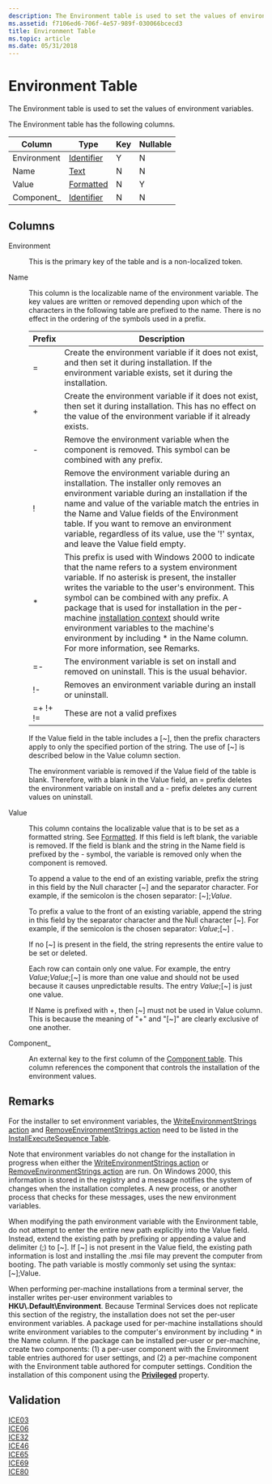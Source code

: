 ```yaml
---
description: The Environment table is used to set the values of environment variables.
ms.assetid: f7106ed6-706f-4e57-989f-030066bcecd3
title: Environment Table
ms.topic: article
ms.date: 05/31/2018
---
```


# Environment Table

The Environment table is used to set the values of environment variables.

The Environment table has the following columns.



| Column      | Type                         | Key | Nullable |
|-------------|------------------------------|-----|----------|
| Environment | [Identifier](identifier.md) | Y   | N        |
| Name        | [Text](text.md)             | N   | N        |
| Value       | [Formatted](formatted.md)   | N   | Y        |
| Component\_ | [Identifier](identifier.md) | N   | N        |



 

## Columns

<dl> <dt>

<span id="Environment"></span><span id="environment"></span><span id="ENVIRONMENT"></span>Environment
</dt> <dd>

This is the primary key of the table and is a non-localized token.

</dd> <dt>

<span id="Name"></span><span id="name"></span><span id="NAME"></span>Name
</dt> <dd>

This column is the localizable name of the environment variable. The key values are written or removed depending upon which of the characters in the following table are prefixed to the name. There is no effect in the ordering of the symbols used in a prefix.



| Prefix                         | Description                                                                                                                                                                                                                                                                                                                                                                                                                                                                                      |
|--------------------------------|--------------------------------------------------------------------------------------------------------------------------------------------------------------------------------------------------------------------------------------------------------------------------------------------------------------------------------------------------------------------------------------------------------------------------------------------------------------------------------------------------|
| =                              | Create the environment variable if it does not exist, and then set it during installation. If the environment variable exists, set it during the installation.                                                                                                                                                                                                                                                                                                                                   |
| \+                             | Create the environment variable if it does not exist, then set it during installation. This has no effect on the value of the environment variable if it already exists.                                                                                                                                                                                                                                                                                                                         |
| \-                             | Remove the environment variable when the component is removed. This symbol can be combined with any prefix.                                                                                                                                                                                                                                                                                                                                                                                      |
| !                              | Remove the environment variable during an installation. The installer only removes an environment variable during an installation if the name and value of the variable match the entries in the Name and Value fields of the Environment table. If you want to remove an environment variable, regardless of its value, use the '!' syntax, and leave the Value field empty.                                                                                                                    |
| \*                             | This prefix is used with Windows 2000 to indicate that the name refers to a system environment variable. If no asterisk is present, the installer writes the variable to the user's environment. This symbol can be combined with any prefix. A package that is used for installation in the per-machine [installation context](installation-context.md) should write environment variables to the machine's environment by including \* in the Name column. For more information, see Remarks. |
| =-                             | The environment variable is set on install and removed on uninstall. This is the usual behavior.                                                                                                                                                                                                                                                                                                                                                                                                 |
| !-                             | Removes an environment variable during an install or uninstall.                                                                                                                                                                                                                                                                                                                                                                                                                                  |
| =+ !+<br/> !=<br/> | These are not a valid prefixes                                                                                                                                                                                                                                                                                                                                                                                                                                                                   |



 

If the Value field in the table includes a \[~\], then the prefix characters apply to only the specified portion of the string. The use of \[~\] is described below in the Value column section.

The environment variable is removed if the Value field of the table is blank. Therefore, with a blank in the Value field, an = prefix deletes the environment variable on install and a - prefix deletes any current values on uninstall.

</dd> <dt>

<span id="Value"></span><span id="value"></span><span id="VALUE"></span>Value
</dt> <dd>

This column contains the localizable value that is to be set as a formatted string. See [Formatted](formatted.md). If this field is left blank, the variable is removed. If the field is blank and the string in the Name field is prefixed by the - symbol, the variable is removed only when the component is removed.

To append a value to the end of an existing variable, prefix the string in this field by the Null character \[~\] and the separator character. For example, if the semicolon is the chosen separator: \[~\];*Value*.

To prefix a value to the front of an existing variable, append the string in this field by the separator character and the Null character \[~\]. For example, if the semicolon is the chosen separator: *Value*;\[~\] .

If no \[~\] is present in the field, the string represents the entire value to be set or deleted.

Each row can contain only one value. For example, the entry *Value*;*Value*;\[~\] is more than one value and should not be used because it causes unpredictable results. The entry *Value*;\[~\] is just one value.

If Name is prefixed with +, then \[~\] must not be used in Value column. This is because the meaning of "+" and "\[~\]" are clearly exclusive of one another.

</dd> <dt>

<span id="Component_"></span><span id="component_"></span><span id="COMPONENT_"></span>Component\_
</dt> <dd>

An external key to the first column of the [Component table](component-table.md). This column references the component that controls the installation of the environment values.

</dd> </dl>

## Remarks

For the installer to set environment variables, the [WriteEnvironmentStrings action](writeenvironmentstrings-action.md) and [RemoveEnvironmentStrings action](removeenvironmentstrings-action.md) need to be listed in the [InstallExecuteSequence Table](installexecutesequence-table.md).

Note that environment variables do not change for the installation in progress when either the [WriteEnvironmentStrings action](writeenvironmentstrings-action.md) or [RemoveEnvironmentStrings action](removeenvironmentstrings-action.md) are run. On Windows 2000, this information is stored in the registry and a message notifies the system of changes when the installation completes. A new process, or another process that checks for these messages, uses the new environment variables.

When modifying the path environment variable with the Environment table, do not attempt to enter the entire new path explicitly into the Value field. Instead, extend the existing path by prefixing or appending a value and delimiter (;) to \[~\]. If \[~\] is not present in the Value field, the existing path information is lost and installing the .msi file may prevent the computer from booting. The path variable is mostly commonly set using the syntax: \[~\];Value.

When performing per-machine installations from a terminal server, the installer writes per-user environment variables to **HKU\\.Default\\Environment**. Because Terminal Services does not replicate this section of the registry, the installation does not set the per-user environment variables. A package used for per-machine installations should write environment variables to the computer's environment by including \* in the Name column. If the package can be installed per-user or per-machine, create two components: (1) a per-user component with the Environment table entries authored for user settings, and (2) a per-machine component with the Environment table authored for computer settings. Condition the installation of this component using the [**Privileged**](privileged.md) property.

## Validation

<dl>

[ICE03](ice03.md)  
[ICE06](ice06.md)  
[ICE32](ice32.md)  
[ICE46](ice46.md)  
[ICE65](ice65.md)  
[ICE69](ice69.md)  
[ICE80](ice80.md)  
</dl>

 

 




